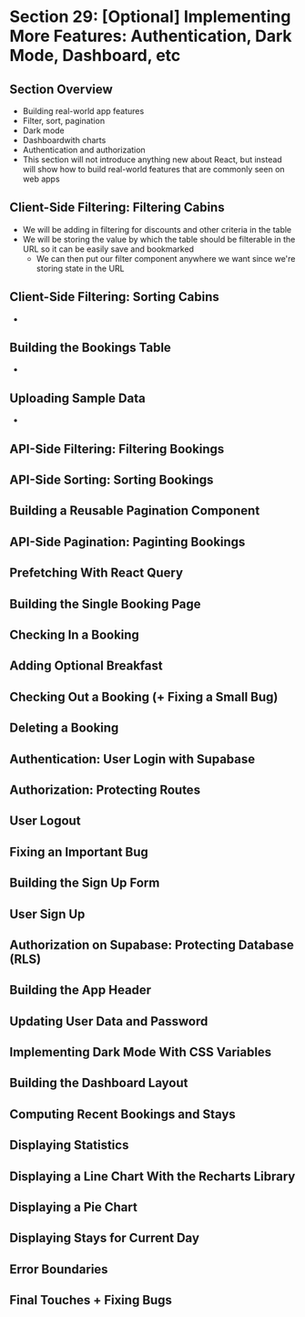 # Section 29: [Optional] Implementing More Features: Authentication, Dark Mode, Dashboard, etc

## Section Overview
- Building real-world app features 
- Filter, sort, pagination 
- Dark mode 
- Dashboardwith charts 
- Authentication and authorization 
- This section will not introduce anything new about React, but instead will show how to build real-world features that are commonly seen on web apps 

## Client-Side Filtering: Filtering Cabins
- We will be adding in filtering for discounts and other criteria in the table 
- We will be storing the value by which the table should be filterable in the URL so it can be easily save and bookmarked 
  - We can then put our filter component anywhere we want since we're storing state in the URL 

## Client-Side Filtering: Sorting Cabins
- 

## Building the Bookings Table
- 

## Uploading Sample Data
- 

## API-Side Filtering: Filtering Bookings

## API-Side Sorting: Sorting Bookings

## Building a Reusable Pagination Component

## API-Side Pagination: Paginting Bookings

## Prefetching With React Query

## Building the Single Booking Page

## Checking In a Booking

## Adding Optional Breakfast

## Checking Out a Booking (+ Fixing a Small Bug)

## Deleting a Booking

## Authentication: User Login with Supabase

## Authorization: Protecting Routes

## User Logout

## Fixing an Important Bug

## Building the Sign Up Form

## User Sign Up

## Authorization on Supabase: Protecting Database (RLS)

## Building the App Header

## Updating User Data and Password

## Implementing Dark Mode With CSS Variables

## Building the Dashboard Layout

## Computing Recent Bookings and Stays

## Displaying Statistics

## Displaying a Line Chart With the Recharts Library

## Displaying a Pie Chart

## Displaying Stays for Current Day

## Error Boundaries

## Final Touches + Fixing Bugs
